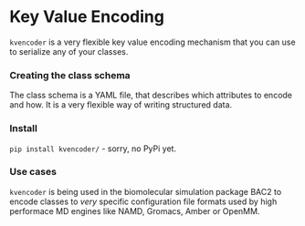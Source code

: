 # Key Value Encoding

`kvencoder` is a very flexible key value encoding mechanism
that you can use to serialize any of your classes.

### Creating the class schema

The class schema is a YAML file, that describes which 
attributes to encode and how. It is a very flexible way
of writing structured data.

### Install

`pip install kvencoder/` - sorry, no PyPi yet.

### Use cases

`kvencoder` is being used in the biomolecular simulation package
BAC2 to encode classes to _very_ specific configuration 
file formats used by high performace MD engines like NAMD, 
Gromacs, Amber or OpenMM.
